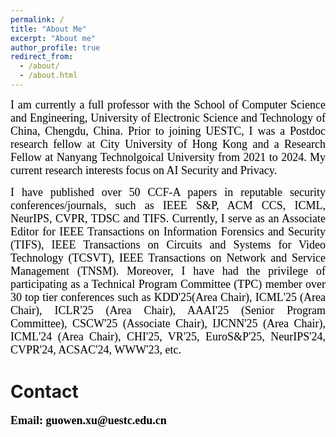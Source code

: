 ```yaml
---
permalink: /
title: "About Me"
excerpt: "About me"
author_profile: true
redirect_from: 
  - /about/
  - /about.html
---
```


<p align="justify">  <font face="Times New Roman" color=black size=4> I am currently a full professor with the School of Computer Science and Engineering, University of Electronic Science and Technology of China, Chengdu, China. Prior to joining UESTC, I was a Postdoc research fellow at City University of Hong Kong and a  Research  Fellow at Nanyang Technolgoical University from 2021 to 2024. My current research interests focus on  AI Security and Privacy. </font> </p>

<p align="justify"> <font face="Times New Roman" color=black size=4> I have published over 50 CCF-A papers in reputable security conferences/journals, such as IEEE S&P, ACM CCS, ICML, NeurIPS, CVPR, TDSC and TIFS. Currently, I serve as an Associate Editor for IEEE Transactions on Information Forensics and Security (TIFS), IEEE Transactions on Circuits and Systems for Video Technology (TCSVT), IEEE Transactions on Network and Service Management (TNSM). Moreover, I have had the privilege of participating as a Technical Program Committee (TPC) member over 30 top tier conferences such as KDD'25(Area Chair), ICML'25 (Area Chair), ICLR'25 (Area Chair), AAAI'25 (Senior Program Committee), CSCW'25 (Associate Chair), IJCNN'25 (Area Chair), ICML'24 (Area Chair), CHI'25, VR'25, EuroS&P'25, NeurIPS'24, CVPR'24, ACSAC'24, WWW'23, etc.</font> </p>










Contact
======

<p align="justify"> <font face="Times New Roman" color=black size=4> <b>Email: guowen.xu@uestc.edu.cn</b></font></p>



